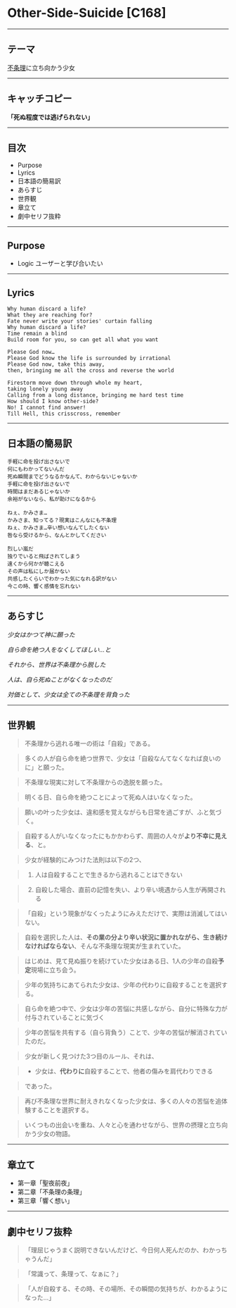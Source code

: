 # Other-Side-Suicide [C168]


----
## テーマ
[不条理](http://ja.wikipedia.org/wiki/不条理)に立ち向かう少女

----
## キャッチコピー
**「死ぬ程度では逃げられない」**


----
## 目次

* Purpose
* Lyrics
* 日本語の簡易訳
* あらすじ
* 世界観
* 章立て
* 劇中セリフ抜粋


----
## Purpose
* Logic ユーザーと学び合いたい

----
## Lyrics
    Why human discard a life?
    What they are reaching for?
    Fate never write your stories' curtain falling
    Why human discard a life?
    Time remain a blind
    Build room for you, so can get all what you want

    Please God now…
    Please God know the life is surrounded by irrational
    Please God now, take this away,
    then, bringing me all the cross and reverse the world

    Firestorm move down through whole my heart,
    taking lonely young away
    Calling from a long distance, bringing me hard test time
    How should I know other-side?
    No! I cannot find answer!
    Till Hell, this crisscross, remember

----
## 日本語の簡易訳

    手軽に命を投げ出さないで
    何にもわかってないんだ
    死ぬ瞬間までどうなるかなんて、わからないじゃないか
    手軽に命を投げ出さないで
    時間はまだあるじゃないか
    余裕がないなら、私が助けになるから

    ねぇ、かみさま…
    かみさま、知ってる？現実はこんなにも不条理
    ねぇ、かみさま…辛い想いなんてしたくない
    咎なら受けるから、なんとかしてください

    烈しい嵐だ
    独りでいると飛ばされてしまう
    遠くから何かが聴こえる
    その声は私にしか届かない
    共感したくらいでわかった気になれる訳がない
    今この時、響く感情を忘れない

----
## あらすじ

*少女はかつて神に願った*

*自ら命を絶つ人をなくしてほしい…と*

*それから、世界は不条理から脱した*

*人は、自ら死ぬことがなくなったのだ*

*対価として、少女は全ての不条理を背負った*

----
## 世界観

>不条理から逃れる唯一の術は「自殺」である。

>多くの人が自ら命を絶つ世界で、少女は「自殺なんてなくなれば良いのに」と願った。

>不条理な現実に対して不条理からの逸脱を願った。

>明くる日、自ら命を絶つことによって死ぬ人はいなくなった。

>願いの叶った少女は、違和感を覚えながらも日常を過ごすが、ふと気づく。

>自殺する人がいなくなったにもかかわらず、周囲の人々が**より不幸に見える**、と。

>少女が経験的にみつけた法則は以下の2つ、

>1. 人は自殺することで生きるから逃れることはできない

>2. 自殺した場合、直前の記憶を失い、より辛い境遇から人生が再開される

>「自殺」という現象がなくったようにみえただけで、実際は消滅してはいない。

>自殺を選択した人は、**その業の分より辛い状況に置かれながら、生き続けなければならない**、そんな不条理な現実が生まれていた。

>はじめは、見て見ぬ振りを続けていた少女はある日、1人の少年の自殺**予定**現場に立ち会う。

>少年の気持ちにあてられた少女は、少年の代わりに自殺することを選択する。

>自ら命を絶つ中で、少女は少年の苦悩に共感しながら、自分に特殊な力が付与されていることに気づく

>少年の苦悩を共有する（自ら背負う）ことで、少年の苦悩が解消されていたのだ。

>少女が新しく見つけた3つ目のルール、それは、

>* 少女は、**代わりに**自殺することで、他者の傷みを肩代わりできる

>であった。

>再び不条理な世界に耐えきれなくなった少女は、多くの人々の苦悩を追体験することを選択する。

>いくつもの出会いを重ね、人々と心を通わせながら、世界の摂理と立ち向かう少女の物語。


----
## 章立て

* 第一章「聖夜前夜」
* 第二章「不条理の条理」
* 第三章「響く想い」

----
## 劇中セリフ抜粋

>「理屈じゃうまく説明できないんだけど、今日何人死んだのか、わかっちゃうんだ」

>「常識って、条理って、なぁに？」

>「人が自殺する、その時、その場所、その瞬間の気持ちが、わかるようになった…」